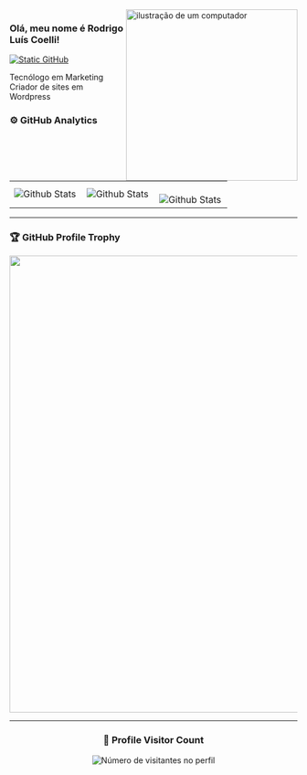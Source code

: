 <img src="https://github.com/devcoelli/imagens/blob/main/computer-illustration.png" alt="ilustração de um computador" min-width="400px" max-width="300px" width="300px" align="right">

### Olá, meu nome é Rodrigo Luís Coelli!
<a href="https://devcoelli.github.io/about/index.html">
<img src="https://img.shields.io/static/v1?label=Overview&message=devcoelli&color=f8efd4&style=for-the-badge&logo=GitHub" alt="Static GitHub"></a>

<p>Tecnólogo em Marketing<br/> Criador de sites em Wordpress</p>


### ⚙️ GitHub Analytics

<table>
  <tr>
    <td>
      <img
        align="left"
        src="https://github-readme-stats.vercel.app/api?username=devcoelli&theme=dark&hide_border=false&include_all_commits=true"
        alt="Github Stats"
      />
    </td>
    <td>
      <img
        align="left"
        src="https://github-readme-stats.vercel.app/api/top-langs/?username=devcoelli&theme=dark&hide_border=false&include_all_commits=true&count_private=true&layout=compact"
        alt="Github Stats"
      />
    </td>
    <td>
      <br />
      <img
        align="left"
        src="https://github-readme-streak-stats.herokuapp.com/?user=devcoelli&theme=dark&hide_border=false"
        alt="Github Stats"
      />
    </td>
  </tr>
</table>

--- 

### 🏆 GitHub Profile Trophy

<p align="center">
  <a
    href="https://github.com/ryo-ma/github-profile-trophy"
    title="repositório de troféus"
  >
    <img
      width="800"
      src="https://github-profile-trophy.vercel.app/?username=devcoelli&column=8&theme=darkhub&no-frame=true&no-bg=true"
    />
  </a>
</p>

---

<div align="center">
  <h3><b>📍 Profile Visitor Count</b></h3>
</div>

<p align="center">
  <img
    src="https://profile-counter.glitch.me/devcoelli/count.svg"
    alt="Número de visitantes no perfil"
  />
</p>
